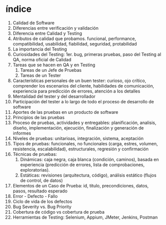 # índice

1. Calidad de Software
1. Diferencias entre verificación y validación
1. Diferencia entre Calidad y Testing
1. Atributos de calidad que probamos. funcional, performance, compatibilidad, usabilidad, fiabilidad, seguridad, protabilidad
1. La importancia del Testing
1. Curiosidades del Testing: 1er. bug, primeras pruebas, paso del Testing al QA, norma oficial de Calidad
1. Tareas que se hacen en QA y en Testing
    1. Tareas de un Jefe de Pruebas
    1. Tareas de un Tester
1. Características personales de un buen tester: curioso, ojo crítico, comprender los escenarios del cliente, habilidades de comunicación, experiencia para predicción de errores, atención a los detalles
1. Mentalidad del tester y del desarrollador
1. Participación del tester a lo largo de todo el proceso de desarrollo de software
1. Aportes de las pruebas en un producto de software
1. Principios de las pruebas
1. Proceso de pruebas, actividades y entregables: planificación, analisis, diseño, implementación, ejecución, finalización y generación de informes
1. Niveles de pruebas: unitarioas, integración, sistema, aceptación
1. Tipos de pruebas: funcionales, no funcionales (carga, estres, volumen, resistencia, escalabilidad), estructurales, regresión y confirmación
1. Técnicas de pruebas:
    1. Dinámicas: caja negra, caja blanca (condición, caminos), basada en experiencia (predicción de errores, lista de comprobaciones, exploratorias).
    1. Estáticas: revisiones (arquitectura, código), análisis estático (flujos de control, de datos)
1. Elementos de un Caso de Prueba: id, titulo, precondiciones, datos, pasos, resultado esperado
1. Error - Defecto - Fallo
1. Ciclo de vida de los defectos
1. Bug Severity vs. Bug Priority
1. Cobertura de código vs cobertura de prueba
1. Herramientas de Testing: Selenium, Appium, JMeter, Jenkins, Postman